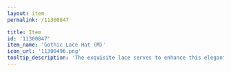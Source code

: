 ```yaml
---
layout: item
permalink: /11300847

title: Item
id: '11300847'
item_name: 'Gothic Lace Hat (M)'
icon_url: '11300496.png'
tooltip_description: 'The exquisite lace serves to enhance this elegant hat.'
---
```


